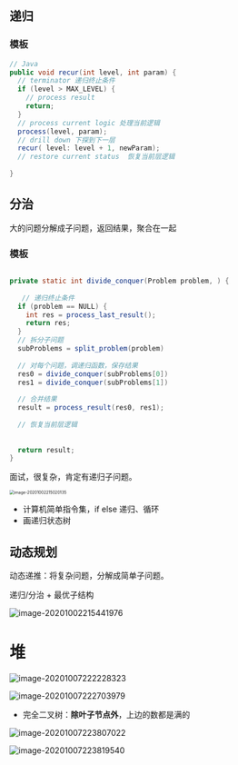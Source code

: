 ## 递归

### 模板

```java
// Java
public void recur(int level, int param) { 
  // terminator 递归终止条件
  if (level > MAX_LEVEL) { 
    // process result 
    return; 
  }
  // process current logic 处理当前逻辑
  process(level, param); 
  // drill down 下探到下一层
  recur( level: level + 1, newParam); 
  // restore current status  恢复当前层逻辑
 
}
```

## 分治

大的问题分解成子问题，返回结果，聚合在一起

### 模板

```java

private static int divide_conquer(Problem problem, ) {
  
   // 递归终止条件
  if (problem == NULL) {
    int res = process_last_result();
    return res;     
  }
  // 拆分子问题
  subProblems = split_problem(problem)
  
  // 对每个问题，调递归函数，保存结果
  res0 = divide_conquer(subProblems[0])
  res1 = divide_conquer(subProblems[1])
  
  // 合并结果
  result = process_result(res0, res1);
  
  // 恢复当前层逻辑
    
    
  return result;
}
```



面试，很复杂，肯定有递归子问题。



<img src="https://gitee.com//chenchong0817/picture/raw/master/Aaron/20201002215021.png" alt="image-20201002215020135" style="zoom:50%;" />

- 计算机简单指令集，if else 递归、循环
- 画递归状态树

## 动态规划

动态递推：将复杂问题，分解成简单子问题。

递归/分治 + 最优子结构

![image-20201002215441976](https://gitee.com//chenchong0817/picture/raw/master/Aaron/20201002215445.png)

# 堆

![image-20201007222228323](E:\GitHub\ready-interview\md\upload\image-20201007222228323.png)

![image-20201007222703979](E:\GitHub\ready-interview\md\upload\image-20201007222703979.png)

- 完全二叉树：**除叶子节点外**，上边的数都是满的

![image-20201007223807022](E:\GitHub\ready-interview\md\upload\image-20201007223807022.png)

![image-20201007223819540](E:\GitHub\ready-interview\md\upload\image-20201007223819540.png)